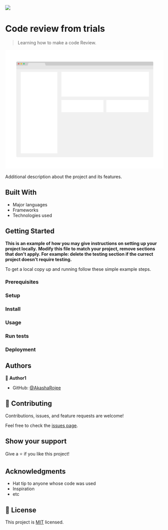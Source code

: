 ![](https://img.shields.io/badge/Microverse-blueviolet)

# Code review from trials

> Learning how to make a code Review.

![screenshot](./app_screenshot.png)

Additional description about the project and its features.

## Built With

- Major languages
- Frameworks
- Technologies used



## Getting Started

**This is an example of how you may give instructions on setting up your project locally.**
**Modify this file to match your project, remove sections that don't apply. For example: delete the testing section if the currect project doesn't require testing.**


To get a local copy up and running follow these simple example steps.

### Prerequisites

### Setup

### Install

### Usage

### Run tests

### Deployment



## Authors

👤 **Author1**

- GitHub: [@AkashaRojee](https://github.com/AkashaRojee)

## 🤝 Contributing

Contributions, issues, and feature requests are welcome!

Feel free to check the [issues page](../../issues/).

## Show your support

Give a ⭐️ if you like this project!

## Acknowledgments

- Hat tip to anyone whose code was used
- Inspiration
- etc

## 📝 License

This project is [MIT](./MIT.md) licensed.
